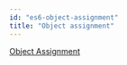 ```yaml
---
id: "es6-object-assignment"
title: "Object assignment"
---
```


[Object Assignment](http://es6-features.org/#ObjectPropertyAssignment)